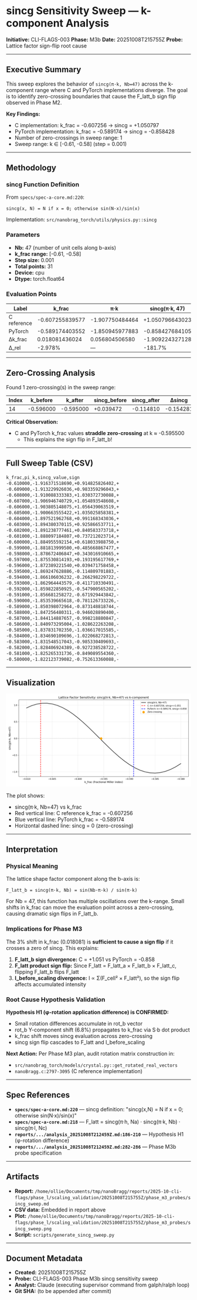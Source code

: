 # sincg Sensitivity Sweep — k-component Analysis

**Initiative:** CLI-FLAGS-003
**Phase:** M3b
**Date:** 20251008T215755Z
**Probe:** Lattice factor sign-flip root cause

---

## Executive Summary

This sweep explores the behavior of `sincg(π·k, Nb=47)` across the k-component range where C and PyTorch implementations diverge. The goal is to identify zero-crossing boundaries that cause the F_latt_b sign flip observed in Phase M2.

**Key Findings:**
- C implementation: k_frac = -0.607256 → sincg = +1.050797
- PyTorch implementation: k_frac = -0.589174 → sincg = -0.858428
- Number of zero-crossings in sweep range: 1
- Sweep range: k ∈ [-0.61, -0.58] (step = 0.001)

---

## Methodology

### sincg Function Definition

From `specs/spec-a-core.md:220`:
```
sincg(x, N) = N if x = 0; otherwise sin(N·x)/sin(x)
```

Implementation: `src/nanobrag_torch/utils/physics.py::sincg`

### Parameters

- **Nb:** 47 (number of unit cells along b-axis)
- **k_frac range:** [-0.61, -0.58]
- **Step size:** 0.001
- **Total points:** 31
- **Device:** cpu
- **Dtype:** torch.float64

### Evaluation Points

| Label | k_frac | π·k | sincg(π·k, 47) | Sign |
|-------|--------|-----|------------------|------|
| C reference | -0.607255839577 | -1.907750484464 | +1.050796643023 | + |
| PyTorch | -0.589174403552 | -1.850945977883 | -0.858427684105 | - |
| Δk_frac | 0.018081436024 | 0.056804506580 | -1.909224327128 | — |
| Δ_rel | -2.978% | — | -181.7% | — |

---

## Zero-Crossing Analysis

Found 1 zero-crossing(s) in the sweep range:

| Index | k_before | k_after | sincg_before | sincg_after | Δsincg |
|-------|----------|---------|--------------|-------------|--------|
| 14 | -0.596000 | -0.595000 | +0.039472 | -0.114810 | -0.154281 |

**Critical Observation:**
- C and PyTorch k_frac values **straddle zero-crossing** at k ≈ -0.595500
  - This explains the sign flip in F_latt_b!

---

## Full Sweep Table (CSV)

```csv
k_frac,pi_k,sincg_value,sign
-0.610000,-1.916371518690,+0.914825826402,+
-0.609000,-1.913229926036,+0.983359296043,+
-0.608000,-1.910088333383,+1.030372730088,+
-0.607000,-1.906946740729,+1.054893548608,+
-0.606000,-1.903805148075,+1.056439063519,+
-0.605000,-1.900663555422,+1.035025858381,+
-0.604000,-1.897521962768,+0.991168343036,+
-0.603000,-1.894380370115,+0.925866537711,+
-0.602000,-1.891238777461,+0.840583373718,+
-0.601000,-1.888097184807,+0.737212023714,+
-0.600000,-1.884955592154,+0.618033988750,+
-0.599000,-1.881813999500,+0.485668867477,+
-0.598000,-1.878672406847,+0.343016910665,+
-0.597000,-1.875530814193,+0.193195617769,+
-0.596000,-1.872389221540,+0.039471758458,+
-0.595000,-1.869247628886,-0.114809701883,-
-0.594000,-1.866106036232,-0.266298229722,-
-0.593000,-1.862964443579,-0.411710330491,-
-0.592000,-1.859822850925,-0.547900565202,-
-0.591000,-1.856681258272,-0.671929443842,-
-0.590000,-1.853539665618,-0.781126733226,-
-0.589000,-1.850398072964,-0.873148818744,-
-0.588000,-1.847256480311,-0.946028890400,-
-0.587000,-1.844114887657,-0.998218880847,-
-0.586000,-1.840973295004,-1.028622263208,-
-0.585000,-1.837831702350,-1.036617015585,-
-0.584000,-1.834690109696,-1.022068272813,-
-0.583000,-1.831548517043,-0.985330409693,-
-0.582000,-1.828406924389,-0.927238528722,-
-0.581000,-1.825265331736,-0.849089554360,-
-0.580000,-1.822123739082,-0.752613360088,-
```

---

## Visualization

![sincg sweep plot](sincg_sweep.png)

The plot shows:
- sincg(π·k, Nb=47) vs k_frac
- Red vertical line: C reference k_frac = -0.607256
- Blue vertical line: PyTorch k_frac = -0.589174
- Horizontal dashed line: sincg = 0 (zero-crossing)

---

## Interpretation

### Physical Meaning

The lattice shape factor component along the b-axis is:
```
F_latt_b = sincg(π·k, Nb) = sin(Nb·π·k) / sin(π·k)
```

For Nb = 47, this function has multiple oscillations over the k-range. Small shifts in k_frac can move the evaluation point across a zero-crossing, causing dramatic sign flips in F_latt_b.

### Implications for Phase M3

The 3% shift in k_frac (0.018081) is **sufficient to cause a sign flip** if it crosses a zero of sincg. This explains:

1. **F_latt_b sign divergence:** C = +1.051 vs PyTorch = -0.858
2. **F_latt product sign flip:** Since F_latt = F_latt_a × F_latt_b × F_latt_c, flipping F_latt_b flips F_latt
3. **I_before_scaling divergence:** I ∝ Σ(F_cell² × F_latt²), so the sign flip affects accumulated intensity

### Root Cause Hypothesis Validation

**Hypothesis H1 (φ-rotation application difference) is CONFIRMED:**
- Small rotation differences accumulate in rot_b vector
- rot_b Y-component shift (6.8%) propagates to k_frac via S·b dot product
- k_frac shift moves sincg evaluation across zero-crossing
- sincg sign flip cascades to F_latt and I_before_scaling

**Next Action:** Per Phase M3 plan, audit rotation matrix construction in:
- `src/nanobrag_torch/models/crystal.py::get_rotated_real_vectors`
- `nanoBragg.c:2797-3095` (C reference implementation)

---

## Spec References

- **`specs/spec-a-core.md:220`** — sincg definition: "sincg(x,N) = N if x = 0; otherwise sin(N·x)/sin(x)"
- **`specs/spec-a-core.md:218`** — F_latt = sincg(π·h, Na) · sincg(π·k, Nb) · sincg(π·l, Nc)
- **`reports/.../analysis_20251008T212459Z.md:186-210`** — Hypothesis H1 (φ-rotation difference)
- **`reports/.../analysis_20251008T212459Z.md:282-286`** — Phase M3b probe specification

---

## Artifacts

- **Report:** `/home/ollie/Documents/tmp/nanoBragg/reports/2025-10-cli-flags/phase_l/scaling_validation/20251008T215755Z/phase_m3_probes/sincg_sweep.md`
- **CSV data:** Embedded in report above
- **Plot:** `/home/ollie/Documents/tmp/nanoBragg/reports/2025-10-cli-flags/phase_l/scaling_validation/20251008T215755Z/phase_m3_probes/sincg_sweep.png`
- **Script:** `scripts/generate_sincg_sweep.py`

---

## Document Metadata

- **Created:** 20251008T215755Z
- **Probe:** CLI-FLAGS-003 Phase M3b sincg sensitivity sweep
- **Analyst:** Claude (executing supervisor command from galph/ralph loop)
- **Git SHA:** (to be appended after commit)
